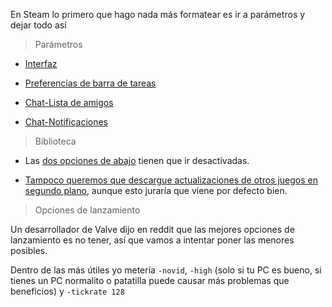 En Steam lo primero que hago nada más formatear es ir a parámetros y dejar todo así

> Parámetros

- [Interfaz](https://i.gyazo.com/dc7aa0be04c8652fa13d3cff78551a14.png) 

- [Preferencias de barra de tareas](https://i.gyazo.com/07331db8b76f25dfa1324cad84f4fa6c.png)

- [Chat-Lista de amigos](https://i.gyazo.com/340b77465a62dc38cb8b44aac5c77352.png)

- [Chat-Notificaciones](https://i.gyazo.com/ec3f044db1e7da48e85184c66a51644b.png)

> Biblioteca

- Las [dos opciones de abajo](https://i.gyazo.com/4a246c87cbb6fa21c93868fd6339d6b3.png) tienen que ir desactivadas.

- [Tampoco queremos que descargue actualizaciones de otros juegos en segundo plano](https://i.gyazo.com/d8d28d9226218b9a41ee444c0907ff2e.png), aunque esto juraría que viene por defecto bien.

> Opciones de lanzamiento

Un desarrollador de Valve dijo en reddit que las mejores opciones de lanzamiento es no tener, así que vamos a intentar poner las menores posibles.

Dentro de las más útiles yo metería `-novid`, `-high` (solo si tu PC es bueno, si tienes un PC normalito o patatilla puede causar más problemas que beneficios) y `-tickrate 128`

